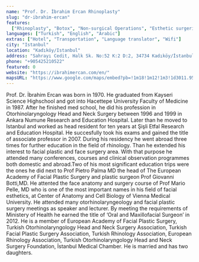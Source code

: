 ```yaml
---
name: "Prof. Dr. İbrahim Ercan Rhinoplasty"
slug: "dr-ibrahim-ercan"
features:
  ["Rhinoplasty", "Botox", "Non-surgical Operations", "Esthetic surgeries", "Liplift"]
languages: ["Turkish", "English", "Arabic"]
extras: ["Hotel", "Transportation", "Language translator", "Wifi"]
city: "Istanbul"
location: "Kadıköy/Istanbul"
address: "Sahrayı Cedit, Halk Sk. No:52 K:2 D:2, 34734 Kadıköy/İstanbul"
phone: "+905425210522"
featured: 0
website: "https://ibrahimercan.com/en/"
mapsURL: "https://www.google.com/maps/embed?pb=!1m18!1m12!1m3!1d3011.956233945399!2d29.09051301625172!3d40.98243917930338!2m3!1f0!2f0!3f0!3m2!1i1024!2i768!4f13.1!3m3!1m2!1s0x14cac7caca0ffa05%3A0x21e55f67f4b681d1!2sProf.%20Dr.%20%C4%B0brahim%20Ercan%20-%20KBB%20Estetik%20Merkezi%20-%20Rhinoplasty%20-%20Burun%20Esteti%C4%9Fi%20-%20Rinoplasti%20Revizyon!5e0!3m2!1sen!2str!4v1661296514431!5m2!1sen!2str"
---
```


Prof. Dr. İbrahim Ercan was born in 1970. He graduated from Kayseri Science Highschool and got into Hacettepe University Faculty of Medicine in 1987. After he finished med school, he did his profession in Otorhinolaryngology Head and Neck Surgery between 1996 and 1999 in Ankara Numune Research and Education Hospital. Later than he moved to Istanbul and worked as head resident for ten years at Şişli Etfal Research and Education Hospital. He succesfully took his exams and gained the title of associate professor in 2007. During his residency he went abroad three times for further education in the field of rhinology. Than he extended his interest to facial plastic and face surgery area. With that purpose he attended many conferences, courses and clinical observation programmes both domestic and abroad.Two of his most significant education trips were the ones he did next to Prof Pietro Palma MD the head of The European Academy of Facial Plastic Surgery and plastic surgeon Prof Giovanni Botti,MD. He attented the face anatomy and surgery course of Prof Mario Pelle, MD who is one of the most important names in his field of facial esthetics, at Center of Anatomy and Cell Biology of Vienna Medical University. He attended many otorhinolaryngeology and facial plastic surgery meetings as speaker and lecturer. By meeting the requirements of Ministery of Health he earned the title of ‘Oral and Maxillofacial Surgeon’ in 2012. He is a member of European Academy of Facial Plastic Surgery, Turkish Otorhinolaryngology Head and Neck Surgery Association, Turkish Facial Plastic Surgery Association, Turkish Rhinology Association, European Rhinology Association, Turkish Otorhinolaryngology Head and Neck Surgery Foundation, İstanbul Medical Chamber. He is married and has two daughters.
